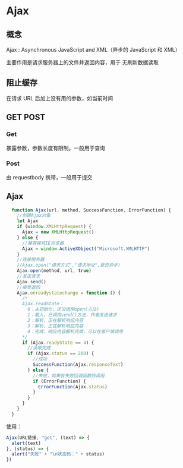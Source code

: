 # Ajax

## 概念

Ajax : Asynchronous JavaScript and XML（异步的 JavaScript 和 XML）

主要作用是请求服务器上的文件并返回内容，用于 无刷新数据读取

## 阻止缓存

在请求 URL 后加上没有用的参数，如当前时间

## GET POST

### Get

暴露参数，参数长度有限制。一般用于查询

### Post

由 requestbody 携带，一般用于提交

## Ajax

```JavaScript
  function Ajax(url, method, SuccessFunction, ErrorFunction) {
    //创建Ajax对象
    let Ajax
    if (window.XMLHttpRequest) {
      Ajax = new XMLHttpRequest()
    } else {
      //兼容辣鸡IE浏览器
      Ajax = window.ActiveXObject("Microsoft.XMLHTTP")
    }
    //连接服务器
    //Ajax.open("请求方式","请求地址",是否异步)
    Ajax.open(method, url, true)
    //发送请求
    Ajax.send()
    //接受返回
    Ajax.onreadystatechange = function () {
      /*
      Ajax.readState：
        0：未初始化，还没调用open(方法)
        1：载入，已调用send()方法，作者发送请求
        2：解析，正在解析响应内容
        3：解析，正在解析响应内容
        4：完成，响应内容解析完成，可以在客户端调用
      */
      if (Ajax.readyState == 4) {
        //读取完成
        if (Ajax.status == 200) {
          //成功
          SuccessFunction(Ajax.responseText)
        } else {
          //失败，如果有失败回调函数则调用
          if (ErrorFunction) {
            ErrorFunction(Ajax.status)
          }
        }
      }
    }
  }
```

使用：

```JavaScript
Ajax(URL链接, "get", (text) => {
  alert(text)
}, (status) => {
  alert("失败" + "\n状态码：" + status)
})
```
